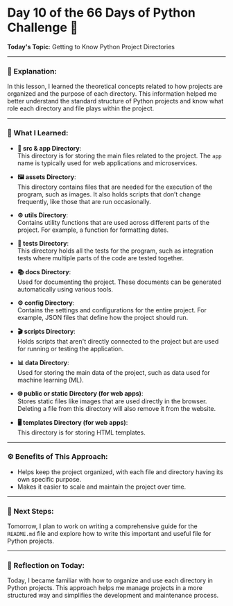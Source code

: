 # Day 10 of the 66 Days of Python Challenge 📅

**Today's Topic**: Getting to Know Python Project Directories

---

### 🎯 Explanation:

In this lesson, I learned the theoretical concepts related to how projects are organized and the purpose of each directory. This information helped me better understand the standard structure of Python projects and know what role each directory and file plays within the project.

---

### 🔑 What I Learned:

- **📂 src & app Directory**:  
  This directory is for storing the main files related to the project. The `app` name is typically used for web applications and microservices.

- **🖼️ assets Directory**:  
  This directory contains files that are needed for the execution of the program, such as images. It also holds scripts that don’t change frequently, like those that are run occasionally.

- **⚙️ utils Directory**:  
  Contains utility functions that are used across different parts of the project. For example, a function for formatting dates.

- **🧪 tests Directory**:  
  This directory holds all the tests for the program, such as integration tests where multiple parts of the code are tested together.

- **📚 docs Directory**:  
  Used for documenting the project. These documents can be generated automatically using various tools.

- **⚙️ config Directory**:  
  Contains the settings and configurations for the entire project. For example, JSON files that define how the project should run.

- **🎬 scripts Directory**:  
  Holds scripts that aren't directly connected to the project but are used for running or testing the application.

- **📊 data Directory**:  
  Used for storing the main data of the project, such as data used for machine learning (ML).

- **🌐 public or static Directory (for web apps)**:  
  Stores static files like images that are used directly in the browser. Deleting a file from this directory will also remove it from the website.

- **🖥️ templates Directory (for web apps)**:  
  This directory is for storing HTML templates.

---

### ⚙️ Benefits of This Approach:

- Helps keep the project organized, with each file and directory having its own specific purpose.
- Makes it easier to scale and maintain the project over time.

---

### 🚀 Next Steps:

Tomorrow, I plan to work on writing a comprehensive guide for the `README.md` file and explore how to write this important and useful file for Python projects.

---

### 📝 Reflection on Today:

Today, I became familiar with how to organize and use each directory in Python projects. This approach helps me manage projects in a more structured way and simplifies the development and maintenance process.
